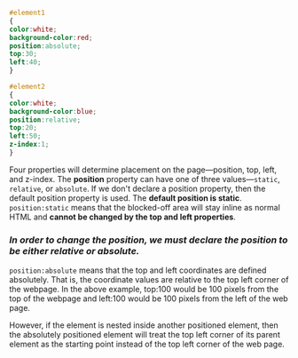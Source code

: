 ```css
#element1
{
color:white;
background-color:red; 
position:absolute; 
top:30; 
left:40;
}

#element2 
{
color:white;
background-color:blue; 
position:relative; 
top:20; 
left:50; 
z-index:1;
}
```
Four properties will determine placement on the page—position, top, left, and z-index. 
The **position** property can have one of three values—`static`, `relative`, or `absolute`. If we don't declare a position property, then the default position property is used. The **default position is static**.
`position:static` means that the blocked-off area will stay inline as normal HTML and **cannot be changed by the top and left properties**. 

### _In order to change the position, we must declare the position to be either relative or absolute._

`position:absolute` means that the top and left coordinates are defined absolutely. That is, the coordinate values are relative to the top left corner of the webpage. In the above example, top:100 would be 100 pixels from the top of the webpage and left:100 would be 100 pixels from the left of the web page. 

However, if the element is nested inside another positioned element, then the absolutely positioned element will treat the top left corner of its parent element as the starting point instead of the top left corner of the web page.
